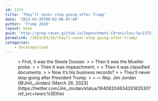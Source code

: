 ```yaml
---
id: 1375
title: 'They’ll never stop going after Trump'
date: '2023-03-28T09:02:06-07:00'
author: 'Trump 2020'
layout: base
guid: 'http://greg-raven.github.io/Impeachment-Chronicles/?p=1375'
permalink: /2023/03/28/theyll-never-stop-going-after-trump/
categories:
    - Uncategorized
---
```


<figure class="wp-block-embed is-type-rich is-provider-twitter wp-block-embed-twitter"><div class="wp-block-embed__wrapper">> First, it was the Steele Dossier.   
>   
> Then it was the Mueller probe.   
>   
> Then it was impeachment.   
>   
> Then it was classified documents.   
>   
> Now it’s his business records?   
>   
> They’ll never stop going after President Trump.
> 
> — Rep. Jim Jordan (@Jim\_Jordan) [March 28, 2023](https://twitter.com/Jim_Jordan/status/1640820463420182530?ref_src=twsrc%5Etfw)

<script async="" charset="utf-8" src="https://platform.twitter.com/widgets.js"></script></div></figure>